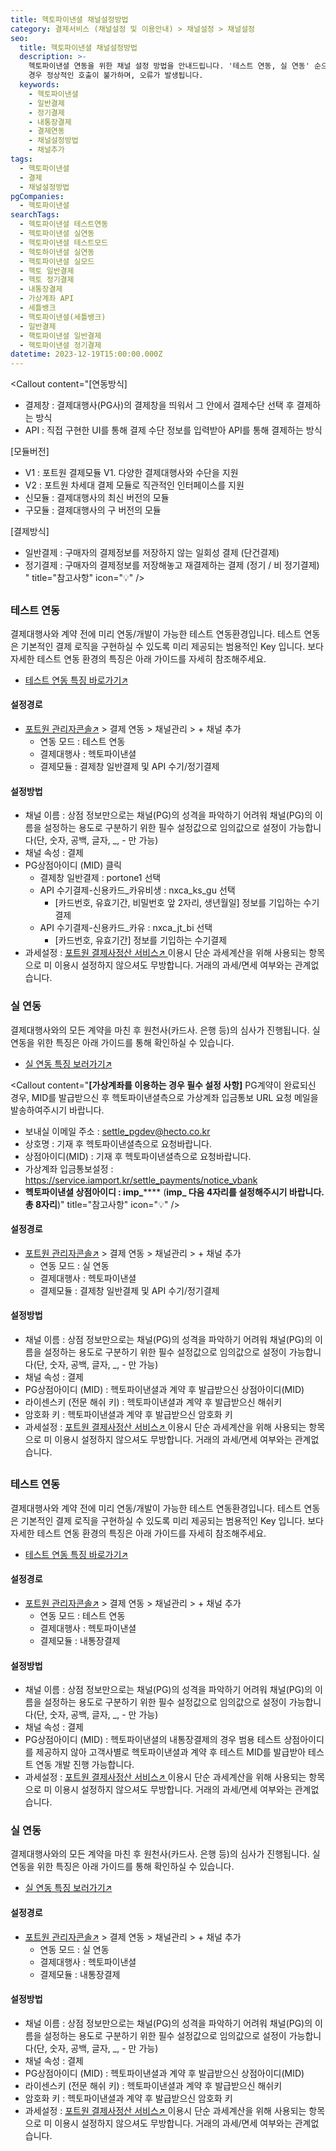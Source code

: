 ```yaml
---
title: 헥토파이낸셜 채널설정방법
category: 결제서비스 (채널설정 및 이용안내) > 채널설정 > 채널설정
seo:
  title: 헥토파이낸셜 채널설정방법
  description: >-
    헥토파이낸셜 연동을 위한 채널 설정 방법을 안내드립니다. '테스트 연동, 실 연동' 순으로 이뤄지며, 채널 설정 없이 결제 연동을 하실
    경우 정상적인 호출이 불가하며, 오류가 발생됩니다.
  keywords:
    - 헥토파이낸셜
    - 일반결제
    - 정기결제
    - 내통장결제
    - 결제연동
    - 채널설정방법
    - 채널추가
tags:
  - 헥토파이낸셜
  - 결제
  - 채널설정방법
pgCompanies:
  - 헥토파이낸셜
searchTags:
  - 헥토파이낸셜 테스트연동
  - 헥토파이낸셜 실연동
  - 헥토파이낸셜 테스트모드
  - 헥토하이낸셜 실연동
  - 헥토파이낸셜 실모드
  - 헥토 일반결제
  - 헥토 정기결제
  - 내통장결제
  - 가상계좌 API
  - 세틀뱅크
  - 핵토파이낸셜(세틀뱅크)
  - 일반결제
  - 핵토파이낸셜 일반결제
  - 헥토파이낸셜 정기결제
datetime: 2023-12-19T15:00:00.000Z
---
```


<Callout content="결제 연동을 위한 채널 설정 방법을 안내해 드립니다.
결제 연동을 위해서 채널설정은 필수이며 결제대행사와 연동방식별로 설정하는 정보는 상이할 수 있습니다.
또한 채널 설정 없이 결제 연동을 하실 경우 정상적인 호출이 불가하며, 오류가 발생됩니다." />

<Highlight url="#7_내통장결제" text="헥토파이낸셜 내통장결제 설정 바로가기↓" />

<Callout content="[연동방식]
- 결제창 : 결제대행사(PG사)의 결제창을 띄워서 그 안에서 결제수단 선택 후 결제하는 방식
- API : 직접 구현한 UI를 통해 결제 수단 정보를 입력받아 API를 통해 결제하는 방식

[모듈버전]
- V1 : 포트원 결제모듈 V1. 다양한 결제대행사와 수단을 지원
- V2 : 포트원 차세대 결제 모듈로 직관적인 인터페이스를 지원
- 신모듈 : 결제대행사의 최신 버전의 모듈
- 구모듈 : 결제대행사의 구 버전의 모듈

[결제방식]
- 일반결제 : 구매자의 결제정보를 저장하지 않는 일회성 결제 (단건결제)
- 정기결제 : 구매자의 결제정보를 저장해놓고 재결제하는 결제 (정기 / 비 정기결제)
" title="참고사항" icon="💡" />

## <Highlight text="결제창 일반결제 및 API 수기/정기결제" />

### **테스트 연동**

결제대행사와 계약 전에 미리 연동/개발이 가능한 테스트 연동환경입니다. 테스트 연동은 기본적인 결제 로직을 구현하실 수 있도록 미리 제공되는 범용적인 Key 입니다. 보다 자세한 테스트 연동 환경의 특징은 아래 가이드를 자세히 참조해주세요.

- [테스트 연동 특징 바로가기↗](https://help.portone.io/category/procedure/payment-integration/test?page=1)

<Callout content="헥토파이낸셜 테스트 모드의 경우 실제 출금 되지만 매일 23:00~23:50분 사이 자동 취소됩니다.
" title="참고사항" icon="💡" />



#### **설정경로**

- [포트원 관리자콘솔↗](https://admin.portone.io/) > 결제 연동 > 채널관리 > + 채널 추가
  - 연동 모드 : 테스트 연동
  - 결제대행사 : 헥토파이낸셜
  - 결제모듈 : 결제창 일반결제 및 API 수기/정기결제

#### **설정방법**

- 채널 이름 : 상점 정보만으로는 채널(PG)의 성격을 파악하기 어려워 채널(PG)의 이름을 설정하는 용도로 구분하기 위한 필수 설정값으로 임의값으로 설정이 가능합니다(단, 숫자, 공백, 글자, \_, - 만 가능)
- 채널 속성 : 결제
- PG상점아이디 (MID) 클릭
  - 결제창 일반결제  : portone1 선택
  - API 수기결제-신용카드\_카유비생 : nxca\_ks\_gu 선택
    - \[카드번호, 유효기간, 비밀번호 앞 2자리, 생년월일] 정보를 기입하는 수기결제
  - API 수기결제-신용카드\_카유 : nxca\_jt\_bi 선택
    - \[카드번호, 유효기간] 정보를 기입하는 수기결제
- 과세설정 : [포트원 결제사정산 서비스↗ ](https://admin.portone.io/reconciliation/summary)이용시 단순 과세계산을 위해 사용되는 항목으로 미 이용시 설정하지 않으셔도 무방합니다. 거래의 과세/면세 여부와는 관계없습니다.

### **실 연동**

결제대행사와의 모든 계약을 마친 후 원천사(카드사. 은행 등)의 심사가 진행됩니다. 실 연동을 위한 특징은 아래 가이드를 통해 확인하실 수 있습니다.

- [실 연동 특징 보러가기↗](https://help.portone.io/category/procedure/payment-integration/real?page=1)

<Callout content="**[가상계좌를 이용하는 경우 필수 설정 사항]**
PG계약이 완료되신 경우, MID를 발급받으신 후 헥토파이낸셜측으로 가상계좌 입금통보 URL 요청 메일을 발송하여주시기 바랍니다.
- 보내실 이메일 주소 : settle_pgdev@hecto.co.kr
- 상호명 : 기재 후 헥토파이낸셜측으로 요청바랍니다.
- 상점아이디(MID) : 기재 후 헥토파이낸셜측으로 요청바랍니다.
- 가상계좌 입금통보설정 : https://service.iamport.kr/settle_payments/notice_vbank
- **헥토파이낸셜 상점아이디 : imp_****** (**imp_ 다음 4자리를 설정해주시기 바랍니다. 총 8자리**)" title="참고사항" icon="💡" />



#### **설정경로**

- [포트원 관리자콘솔↗](https://admin.portone.io/) > 결제 연동 > 채널관리 > + 채널 추가
  - 연동 모드 :  실 연동
  - 결제대행사 : 헥토파이낸셜
  - 결제모듈 : 결제창 일반결제 및 API 수기/정기결제

#### **설정방법**

- 채널 이름 : 상점 정보만으로는 채널(PG)의 성격을 파악하기 어려워 채널(PG)의 이름을 설정하는 용도로 구분하기 위한 필수 설정값으로 임의값으로 설정이 가능합니다(단, 숫자, 공백, 글자, \_, - 만 가능)
- 채널 속성 : 결제
- PG상점아이디 (MID) : 헥토파이낸셜과 계약 후 발급받으신 상점아이디(MID)
- 라이센스키 (전문 해쉬 키) : 헥토파이낸셜과 계약 후 발급받으신 해쉬키
- 암호화 키 : 헥토파이낸셜과 계약 후 발급받으신 암호화 키
- 과세설정 : [포트원 결제사정산 서비스↗ ](https://admin.portone.io/reconciliation/summary)이용시 단순 과세계산을 위해 사용되는 항목으로 미 이용시 설정하지 않으셔도 무방합니다. 거래의 과세/면세 여부와는 관계없습니다.

<Callout title="헥토파이낸셜 개발가이드 보러가기↗" icon="" />

## <Highlight text="내통장결제" />

### **테스트 연동**

결제대행사와 계약 전에 미리 연동/개발이 가능한 테스트 연동환경입니다. 테스트 연동은 기본적인 결제 로직을 구현하실 수 있도록 미리 제공되는 범용적인 Key 입니다. 보다 자세한 테스트 연동 환경의 특징은 아래 가이드를 자세히 참조해주세요.

- [테스트 연동 특징 바로가기↗](https://help.portone.io/category/procedure/payment-integration/test?page=1)



#### **설정경로**

- [포트원 관리자콘솔↗](https://admin.portone.io/) > 결제 연동 > 채널관리 > + 채널 추가
  - 연동 모드 : 테스트 연동
  - 결제대행사 : 헥토파이낸셜
  - 결제모듈 : 내통장결제

#### **설정방법**

- 채널 이름 : 상점 정보만으로는 채널(PG)의 성격을 파악하기 어려워 채널(PG)의 이름을 설정하는 용도로 구분하기 위한 필수 설정값으로 임의값으로 설정이 가능합니다(단, 숫자, 공백, 글자, \_, - 만 가능)
- 채널 속성 : 결제
- PG상점아이디 (MID) : 헥토파이낸셜의 내통장결제의 경우 범용 테스트 상점아이디를 제공하지 않아 고객사별로 헥토파이낸셜과 계약 후 테스트 MID를 발급받아 테스트 연동 개발 진행 가능합니다.
- 과세설정 : [포트원 결제사정산 서비스↗ ](https://admin.portone.io/reconciliation/summary)이용시 단순 과세계산을 위해 사용되는 항목으로 미 이용시 설정하지 않으셔도 무방합니다. 거래의 과세/면세 여부와는 관계없습니다.

### **실 연동**

결제대행사와의 모든 계약을 마친 후 원천사(카드사. 은행 등)의 심사가 진행됩니다. 실 연동을 위한 특징은 아래 가이드를 통해 확인하실 수 있습니다.

- [실 연동 특징 보러가기↗](https://help.portone.io/category/procedure/payment-integration/real?page=1)



#### **설정경로**

- [포트원 관리자콘솔↗](https://admin.portone.io/) > 결제 연동 > 채널관리 > + 채널 추가
  - 연동 모드 : 실 연동
  - 결제대행사 : 헥토파이낸셜
  - 결제모듈 : 내통장결제

#### **설정방법**

- 채널 이름 : 상점 정보만으로는 채널(PG)의 성격을 파악하기 어려워 채널(PG)의 이름을 설정하는 용도로 구분하기 위한 필수 설정값으로 임의값으로 설정이 가능합니다(단, 숫자, 공백, 글자, \_, - 만 가능)
- 채널 속성 : 결제
- PG상점아이디 (MID) : 헥토파이낸셜과 계약 후 발급받으신 상점아이디(MID)
- 라이센스키 (전문 해쉬 키) : 헥토파이낸셜과 계약 후 발급받으신 해쉬키
- 암호화 키 : 헥토파이낸셜과 계약 후 발급받으신 암호화 키
- 과세설정 : [포트원 결제사정산 서비스↗ ](https://admin.portone.io/reconciliation/summary)이용시 단순 과세계산을 위해 사용되는 항목으로 미 이용시 설정하지 않으셔도 무방합니다. 거래의 과세/면세 여부와는 관계없습니다.

<Callout title="헥토파이낸셜 내통장결제 개발가이드 보러가기↗" />
